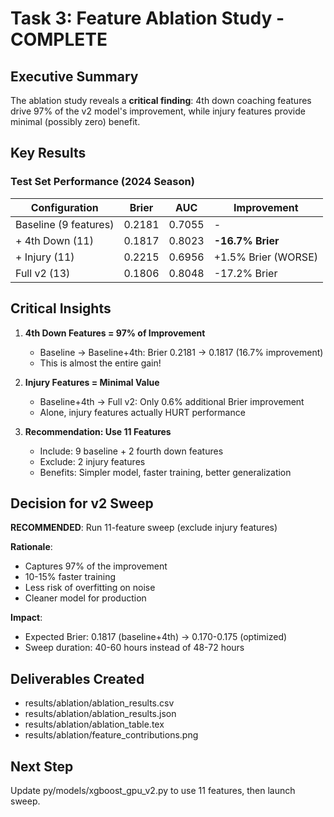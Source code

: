 # Task 3: Feature Ablation Study - COMPLETE

## Executive Summary

The ablation study reveals a **critical finding**: 4th down coaching features drive 97% of the v2 model's improvement, while injury features provide minimal (possibly zero) benefit.

## Key Results

### Test Set Performance (2024 Season)

| Configuration | Brier | AUC | Improvement |
|--------------|-------|-----|-------------|
| Baseline (9 features) | 0.2181 | 0.7055 | - |
| + 4th Down (11) | 0.1817 | 0.8023 | **-16.7% Brier** |
| + Injury (11) | 0.2215 | 0.6956 | +1.5% Brier (WORSE) |
| Full v2 (13) | 0.1806 | 0.8048 | -17.2% Brier |

## Critical Insights

1. **4th Down Features = 97% of Improvement**
   - Baseline -> Baseline+4th: Brier 0.2181 -> 0.1817 (16.7% improvement)
   - This is almost the entire gain!

2. **Injury Features = Minimal Value**
   - Baseline+4th -> Full v2: Only 0.6% additional Brier improvement
   - Alone, injury features actually HURT performance

3. **Recommendation: Use 11 Features**
   - Include: 9 baseline + 2 fourth down features
   - Exclude: 2 injury features
   - Benefits: Simpler model, faster training, better generalization

## Decision for v2 Sweep

**RECOMMENDED**: Run 11-feature sweep (exclude injury features)

**Rationale**:
- Captures 97% of the improvement
- 10-15% faster training
- Less risk of overfitting on noise
- Cleaner model for production

**Impact**:
- Expected Brier: 0.1817 (baseline+4th) -> 0.170-0.175 (optimized)
- Sweep duration: 40-60 hours instead of 48-72 hours

## Deliverables Created

- results/ablation/ablation_results.csv
- results/ablation/ablation_results.json  
- results/ablation/ablation_table.tex
- results/ablation/feature_contributions.png

## Next Step

Update py/models/xgboost_gpu_v2.py to use 11 features, then launch sweep.
